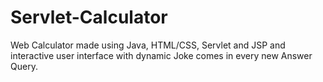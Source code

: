 # Servlet-Calculator
Web Calculator made using Java, HTML/CSS, Servlet and JSP and interactive user interface with dynamic Joke comes in every new Answer Query.
